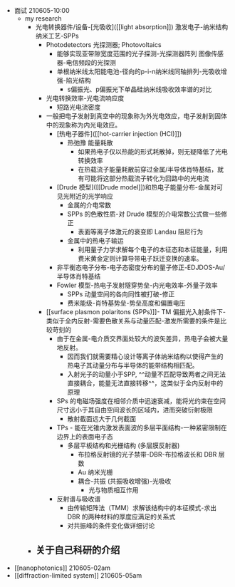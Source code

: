 - 面试 210605-10:00
    - my research
        - 光电转换器件/设备-[光吸收]([[light absorption]]) 激发电子-纳米结构 纳米工艺-SPPs
            - Photodetectors 光探测器; Photovoltaics
                - 能够实现亚带隙宽度范围的光子探测-光探测器阵列 图像传感器-电信频段的光探测
                - 单根纳米线太阳能电池-径向的p-i-n纳米线同轴排列-光吸收增强-陷光结构
                    - s偏振光、p偏振光下单晶硅纳米线吸收效率谱的对比
            - 光电转换效率-光电流响应度
                - 短路光电流密度
            - 一般把电子发射到真空中的现象称为外光电效应，电子发射到固体中的现象称为内光电效应。
                - [热电子器件]([[hot-carrier injection (HCI)]])
                    - 热弛豫 能量耗散
                        - 如果热电子仅以热能的形式耗散掉，则无疑降低了光电转换效率
                        - 在热载流子能量耗散前穿过金属/半导体肖特基结，就有可能将这部分热载流子转化为回路中的光电流
                - [Drude 模型]([[Drude model]])和热电子能量分布-金属对可见光附近的光学响应
                    - 金属的介电常数
                    - SPPs 的色散性质-对 Drude 模型的介电常数公式做一些修正
                        - 表面等离子体激元的衰变即 Landau 阻尼行为
                    - 金属中的热电子输运
                        - 利用量子力学求解每个电子的本征态和本征能量，利用费米黄金定则计算导带电子跃迁变换的速率。
                - 非平衡态电子分布-电子态密度分布的量子修正-EDJDOS-Au/半导体肖特基结
                - Fowler 模型-热电子发射隧穿势垒-内光电效率-外量子效率
                    - SPPs 动量空间的各向同性被打破-修正
                    - 费米能级-肖特基势垒-势垒高度和偏置电压
            - [[surface plasmon polaritons (SPPs)]]- TM 偏振光入射条件下-类似于全内反射-需要色散关系与动量匹配-激发所需要的条件是比较苛刻的
                - 由于在金属-电介质交界面处较大的波矢差异，热电子会被大量地反射。
                    - 因而我们就需要精心设计等离子体纳米结构以使得产生的热电子其动量分布与半导体的能带结构相匹配。
                    - 入射光子的动量小于SPP, ^^动量不匹配导致两者之间无法直接耦合，能量无法直接转移^^，这类似于全内反射中的原理
                - SPs 的电磁场强度在相邻介质中迅速衰减，能将光约束在空间尺寸远小于其自由空间波长的区域内，进而突破衍射极限
                    - 散射截面远大于几何截面
                - TPs - 能在光锥内激发表面波的多层平面结构-一种紧密限制在边界上的表面电子态
                    - 多层平板结构和光栅结构 (多层膜反射器)
                        - 布拉格反射镜的光子禁带-DBR-布拉格波长和 DBR 层数
                        - Au 纳米光栅
                        - 耦合-共振 (共振吸收增强)-光吸收
                            - 光与物质相互作用
                - 反射谱与吸收谱
                    - 由传输矩阵法（TMM）求解该结构中的本征模式-求出 DBR 的两种材料的厚度应满足的关系式
                    - 对共振峰的条件变化做详细讨论
        - 关于自己科研的介绍
            - 
- [[nanophotonics]]
210605-02am
- [[diffraction-limited system]]
210605-05am
